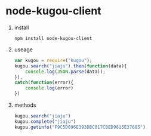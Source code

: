 node-kugou-client
================

1. install

    `npm install node-kugou-client`

2. useage

    ```javascript
    var kugou = require("kugou");
    kugou.search("jiaju").then(function(data){
        console.log(JSON.parse(data));
    }).
    catch(function(error){
        console.log(error)
    })
    ```

3. methods

    ```javascript
    kugou.search("jiaju")
    kugou.complete("jiaju")
    kugou.getinfo("F9C5D096E393DBC017CBED9815E37685")
    ```
